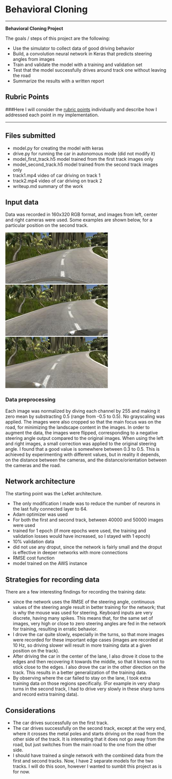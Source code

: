 # **Behavioral Cloning** 

---

**Behavioral Cloning Project**

The goals / steps of this project are the following:
* Use the simulator to collect data of good driving behavior
* Build, a convolution neural network in Keras that predicts steering angles from images
* Train and validate the model with a training and validation set
* Test that the model successfully drives around track one without leaving the road
* Summarize the results with a written report


[//]: # (Image References)

[center]: ./writeup_img/center.jpg "Center Image"
[left]: ./writeup_img/left.jpg "Left Image"
[right]: ./writeup_img/right.jpg "Right Image"

## Rubric Points
###Here I will consider the [rubric points](https://review.udacity.com/#!/rubrics/432/view) individually and describe how I addressed each point in my implementation.  

---
## Files submitted

* model.py for creating the model with keras
* drive.py for running the car in autonomous mode (did not modify it)
* model_first_track.h5 model trained from the first track images only
* model_second_track.h5 model trained from the second track images only
* track1.mp4 video of car driving on track 1
* track2.mp4 video of car driving on track 2
* writeup.md summary of the work

## Input data
Data was recorded in 160x320 RGB format, and images from left, center and right cameras were used. Some examples are shown below, for a particular position on the second track.

![alt text][center]
![alt text][left]
![alt text][right]

### Data preprocessing

Each image was normalized by diving each channel by 255 and making it zero mean by substracting 0.5 (range from -0.5 to 0.5). No grayscaling was applied. The images were also cropped so that the main focus was on the road, for minimizing the landscape content in the images. In order to augment the data, the images were flipped, corresponding to a negative steering angle output compared to the original images. When using the left and right images, a small correction was applied to the original steering angle. I found that a good value is somewhere between 0.3 to 0.5. This is achieved by experimenting with different values, but in reality it depends, on the distance between the cameras, and the distance/orientation between the cameras and the road.

## Network architecture

The starting point was the LeNet architecture. 

* The only modification I made was to reduce the number of neurons in the last fully connected layer to 64.
* Adam optimizer was used
* For both the first and second track, between 40000 and 50000 images were used
* trained for 1 epoch (if more epochs were used, the training and validation losses would have increased, so I stayed with 1 epoch)
* 10% validation data
* did not use any droput, since the network is fairly small and the droput is effective in deeper networks with more connections
* RMSE cost function
* model trained on the AWS instance

## Strategies for recording data

There are a few interesting findings for recording the training data:

* since the network uses the RMSE of the steering angle, continuous values of the steering angle result in better training for the network; that is why the mouse was used for steering. Keyboard inputs are very discrete, having many spikes. This means that, for the same set of images, very high or close to zero steering angles are fed in the network for training, resulting in erratic behavior.
* I drove the car quite slowly, especially in the turns, so that more images were recorded for these important edge cases (images are recorded at 10 Hz, so driving slower will result in more training data at a given position on the track).
* After driving the car in the center of the lane, I also drove it close to the edges and then recovering it towards the middle, so that it knows not to stick close to the edges. I also drove the car in the other direction on the track. This results in a better generalization of the training data.
* By observing where the car failed to stay on the lane, I took extra training data on those regions specifically. (For example in very sharp turns in the second track, I had to drive very slowly in these sharp turns and record extra training data).

## Considerations 
* The car drives successfully on the first track.
* The car drives successfully on the second track, except at the very end, where it crosses the metal poles and starts driving on the road from the other side of the track. It is interesting that it does not go away from the road, but just switches from the main road to the one from the other side. 
* I should have trained a single network with the combined data from the first and second tracks. Now, I have 2 separate models for the two tracks. I will do this soon, however I wanted to sumbit this project as is for now. 
